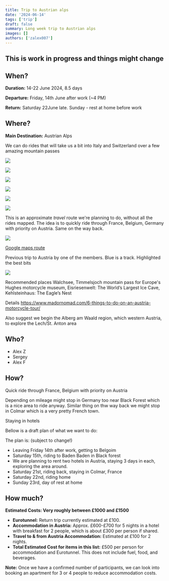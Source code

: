 ```yaml
---
title: Trip to Austrian alps
date: '2024-06-14'
tags: ['trip']
draft: false 
summary: Long week trip to Austrian alps
images: []
authors: ['zalex007']
---
```

## This is work in progress and things might change

## When?  

**Duration:** 14-22 June 2024, 8.5 days

**Departure:** Friday, 14th June after work (~4 PM)

**Return:** Saturday 22June late. Sunday - rest at home before work

## Where?

**Main Destination:** Austrian Alps

We can do rides that will take us a bit into Italy and Switzerland over a few amazing mountain passes

![](https://i.ibb.co/vP7HKVt/PXL-20230529-104733595.jpg)

![](https://i.ibb.co/gRMQG31/PXL-20230528-080955710.jpg)

![](https://i.ibb.co/n7s9Qb1/PXL-20230528-073316325.jpg)

![](https://i.ibb.co/SNjZxCm/PXL-20230602-182917095.jpg)

![](https://i.ibb.co/NKh7Yfk/PXL-20230531-150820498.jpg)

![](https://www.madornomad.com/wp-content/uploads/2020/09/Austria-Motorcycle-Travel-Guides-24.jpg.webp)

This is an approximate _travel_ route we're planning to do, without all the rides mapped. The idea is to quickly ride through France, Belgium, Germany with priority on Austria. Same on the way back.

![](https://i.ibb.co/N1Ym9TX/2023-11-09-13-54.png)

[Google maps route](https://www.google.com/maps/dir/Calais,+France/Valenciennes,+France/Black+Forest,+Germany/Uttendorf,+Austria/Landeck,+Austria/Freiburg+im+Breisgau,+Germany/Colmar,+France/Calais,+France/@49.0344541,4.5673029,7z/data=!3m1!4b1!4m55!4m54!1m5!1m1!1s0x47dc3f75d7f1e363:0xacbed9e08cd279f4!2m2!1d1.8540644!2d50.9476487!1m5!1m1!1s0x47c2edc768b409b3:0xb5f4dcec0bfdf494!2m2!1d3.518332!2d50.357113!1m10!1m1!1s0x4790ec232f1791bd:0xdbe2bec8ae87edf1!2m2!1d8.185997!2d48.2774862!3m4!1m2!1d10.8269453!2d47.4182537!3s0x479cfb485df47535:0x5792d84f399198cc!1m5!1m1!1s0x47770741ddfe0d47:0xadb8c4c333845708!2m2!1d12.5724671!2d47.2821635!1m5!1m1!1s0x479cc5bef45cb481:0xf4e50a98a1bc1662!2m2!1d10.56558!2d47.14057!1m5!1m1!1s0x47911b26560bd665:0x41f6bb7a5df57b0!2m2!1d7.8421043!2d47.9990077!1m5!1m1!1s0x479165dff670c1cf:0xe35d7e3e616ce966!2m2!1d7.358512!2d48.0793589!1m5!1m1!1s0x47dc3f75d7f1e363:0xacbed9e08cd279f4!2m2!1d1.8540644!2d50.9476487!3e0?entry=ttu)

Previous trip to Austria by one of the members. Blue is a track. Highlighted the best bits

![](https://habrastorage.org/webt/3s/co/bg/3scobgcjnfj_elt_pw5onkwrpd8.jpeg)

Recommended places Walchsee, Timmelsjoch mountain pass for Europe's Hughes motorcycle museum, Eisriesenwelt: The World’s Largest Ice Cave, Kehlsteinhaus: The Eagle’s Nest

Details https://www.madornomad.com/6-things-to-do-on-an-austria-motorcycle-tour/

Also suggest we begin the Alberg am Waald region, which western Austria, to explore the Lech/St. Anton area

## Who?

- Alex Z
- Sergey
- Alex F

## How?

Quick ride through France, Belgium with priority on Austria

Depending on mileage might stop in Germany too near Black Forest which is a nice area to ride anyway.
Similar thing on thw way back we might stop in Colmar which is a very pretty French town.

Staying in hotels

Bellow is a draft plan of what we want to do:

The plan is: (subject to change!)
- Leaving Friday 14th after work, getting to Belgoim
- Saturday 15th, riding to Baden Baden in Black forest
- We are planning to rent two hotels in Austria, staying 3 days in each, exploring the area around.
- Saturday 21st, riding back, staying in Colmar, France
- Saturday 22nd, riding home
- Sunday 23rd, day of rest at home

## How much?

**Estimated Costs: Very roughly between £1000 and £1500**

- **Eurotunnel:** Return trip currently estimated at £100.
- **Accommodation in Austria:** Approx. £600-£700 for 5 nights in a hotel with breakfast for 2 people, which is about £300 per person if shared.
- **Travel to & from Austria Accommodation:** Estimated at £100 for 2 nights.
- **Total Estimated Cost for items in this list:** £500 per person for accommodation and Eurotunnel. This does not include fuel, food, and beverages.


**Note:**
Once we have a confirmed number of participants, we can look into booking an apartment for 3 or 4 people to reduce accommodation costs.
